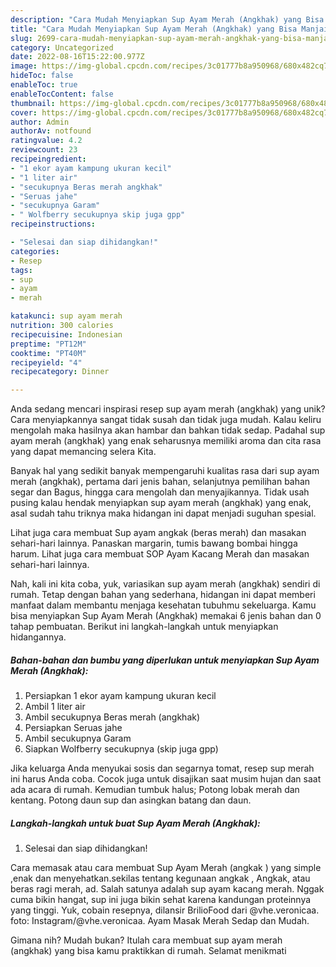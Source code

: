 ```yaml
---
description: "Cara Mudah Menyiapkan Sup Ayam Merah (Angkhak) yang Bisa Manjain Lidah"
title: "Cara Mudah Menyiapkan Sup Ayam Merah (Angkhak) yang Bisa Manjain Lidah"
slug: 2699-cara-mudah-menyiapkan-sup-ayam-merah-angkhak-yang-bisa-manjain-lidah
category: Uncategorized
date: 2022-08-16T15:22:00.977Z
image: https://img-global.cpcdn.com/recipes/3c01777b8a950968/680x482cq70/sup-ayam-merah-angkhak-foto-resep-utama.jpg
hideToc: false
enableToc: true
enableTocContent: false
thumbnail: https://img-global.cpcdn.com/recipes/3c01777b8a950968/680x482cq70/sup-ayam-merah-angkhak-foto-resep-utama.jpg
cover: https://img-global.cpcdn.com/recipes/3c01777b8a950968/680x482cq70/sup-ayam-merah-angkhak-foto-resep-utama.jpg
author: Admin
authorAv: notfound
ratingvalue: 4.2
reviewcount: 23
recipeingredient:
- "1 ekor ayam kampung ukuran kecil"
- "1 liter air"
- "secukupnya Beras merah angkhak"
- "Seruas jahe"
- "secukupnya Garam"
- " Wolfberry secukupnya skip juga gpp"
recipeinstructions:

- "Selesai dan siap dihidangkan!"
categories:
- Resep
tags:
- sup
- ayam
- merah

katakunci: sup ayam merah 
nutrition: 300 calories
recipecuisine: Indonesian
preptime: "PT12M"
cooktime: "PT40M"
recipeyield: "4"
recipecategory: Dinner

---
```





Anda sedang mencari inspirasi resep sup ayam merah (angkhak) yang unik? Cara menyiapkannya sangat tidak susah dan tidak juga mudah. Kalau keliru mengolah maka hasilnya akan hambar dan bahkan tidak sedap. Padahal sup ayam merah (angkhak) yang enak seharusnya memiliki aroma dan cita rasa yang dapat memancing selera Kita.





Banyak hal yang sedikit banyak mempengaruhi kualitas rasa dari sup ayam merah (angkhak), pertama dari jenis bahan, selanjutnya pemilihan bahan segar dan Bagus, hingga cara mengolah dan menyajikannya. Tidak usah pusing kalau hendak menyiapkan sup ayam merah (angkhak) yang enak,      asal sudah tahu triknya maka hidangan ini dapat menjadi suguhan spesial.














Lihat juga cara membuat Sup ayam angkak (beras merah) dan masakan sehari-hari lainnya. Panaskan margarin, tumis bawang bombai hingga harum. Lihat juga cara membuat SOP Ayam Kacang Merah dan masakan sehari-hari lainnya.






Nah, kali ini kita coba, yuk, variasikan sup ayam merah (angkhak) sendiri di rumah. Tetap dengan bahan yang sederhana, hidangan ini dapat memberi manfaat dalam membantu menjaga kesehatan tubuhmu sekeluarga. Kamu bisa menyiapkan Sup Ayam Merah (Angkhak) memakai 6 jenis bahan dan 0 tahap pembuatan. Berikut ini langkah-langkah untuk menyiapkan hidangannya.

<!--inarticleads1-->

##### Bahan-bahan dan bumbu yang diperlukan untuk menyiapkan Sup Ayam Merah (Angkhak):

1. Persiapkan 1 ekor ayam kampung ukuran kecil
1. Ambil 1 liter air
1. Ambil secukupnya Beras merah (angkhak)
1. Persiapkan Seruas jahe
1. Ambil secukupnya Garam
1. Siapkan  Wolfberry secukupnya (skip juga gpp)


Jika keluarga Anda menyukai sosis dan segarnya tomat, resep sup merah ini harus Anda coba. Cocok juga untuk disajikan saat musim hujan dan saat ada acara di rumah. Kemudian tumbuk halus; Potong lobak merah dan kentang. Potong daun sup dan asingkan batang dan daun. 

<!--inarticleads2-->

##### Langkah-langkah untuk buat Sup Ayam Merah (Angkhak):


1. Selesai dan siap dihidangkan!

Cara memasak atau cara membuat Sup Ayam Merah (angkak ) yang simple ,enak dan menyehatkan.sekilas tentang kegunaan angkak , Angkak, atau beras ragi merah, ad. Salah satunya adalah sup ayam kacang merah. Nggak cuma bikin hangat, sup ini juga bikin sehat karena kandungan proteinnya yang tinggi. Yuk, cobain resepnya, dilansir BrilioFood dari @vhe.veronicaa. foto: Instagram/@vhe.veronicaa. Ayam Masak Merah Sedap dan Mudah. 

Gimana nih? Mudah bukan? Itulah cara membuat sup ayam merah (angkhak) yang bisa kamu praktikkan di rumah. Selamat menikmati
